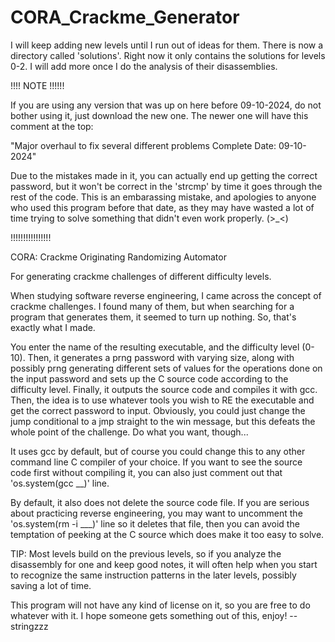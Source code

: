 # CORA_Crackme_Generator

I will keep adding new levels until I run out of ideas for them.
There is now a directory called 'solutions'. Right now it only contains the solutions
for levels 0-2. I will add more once I do the analysis of their disassemblies.

!!!! NOTE !!!!!!

If you are using any version that was up on here before 09-10-2024, do not bother using it, just download the new one.
The newer one will have this comment at the top:

"Major overhaul to fix several different problems Complete Date: 09-10-2024"

Due to the mistakes made in it, you can actually end up getting the correct password, but it won't be correct
in the 'strcmp' by time it goes through the rest of the code. This is an embarassing mistake, and apologies
to anyone who used this program before that date, as they may have wasted a lot of time trying to solve something that didn't even
work properly. (>_<)

!!!!!!!!!!!!!!!!

CORA: Crackme Originating Randomizing Automator

For generating crackme challenges of different difficulty levels.

When studying software reverse engineering, I came across the concept of crackme challenges. I found many of them, but when searching for a program
that generates them, it seemed to turn up nothing. So, that's exactly what I made.

You enter the name of the resulting executable, and the difficulty level (0-10). Then, it generates a prng password with varying size, along with possibly prng 
generating different sets of values for the operations done on the input password and sets up the C source code according to the difficulty level. Finally, it outputs the source code 
and compiles it with gcc. Then, the idea is to use whatever tools you wish to RE the executable and get the correct password to input. 
Obviously, you could just change the jump conditional to a jmp straight to the win message, but this defeats the whole point of the challenge. Do what you want, though...

It uses gcc by default, but of course you could change this to any other command line C compiler of your choice. 
If you want to see the source code first without compiling it, you can also just comment out that 'os.system(gcc __)' line. 

By default, it also does not delete the source code file. If you are serious about practicing reverse engineering, you may want to 
uncomment the 'os.system(rm -i ___)' line so it deletes that file, then you can avoid the temptation of peeking at the C source which does make it too easy to solve.

TIP: Most levels build on the previous levels, so if you analyze the disassembly for one and keep good notes, it will often help when
you start to recognize the same instruction patterns in the later levels, possibly saving a lot of time.

This program will not have any kind of license on it, so you are free to do whatever with it.
I hope someone gets something out of this, enjoy!
--stringzzz

